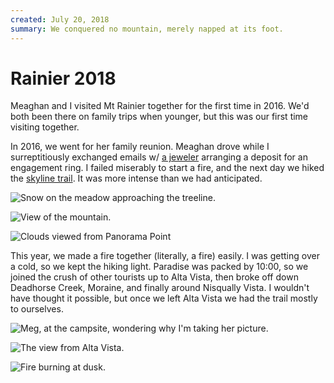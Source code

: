 ```yaml
---
created: July 20, 2018
summary: We conquered no mountain, merely napped at its foot.
---
```


# Rainier 2018

Meaghan and I visited Mt Rainier together for the first time in 2016. We'd both been there on family trips when younger, but this was our first time visiting together.

In 2016, we went for her family reunion. Meaghan drove while I surreptitiously exchanged emails w/ [a jeweler](https://aidememoirejewelry.com/) arranging a deposit for an engagement ring. I failed miserably to start a fire, and the next day we hiked the [skyline trail](https://www.wta.org/go-hiking/hikes/skyline). It was more intense than we had anticipated.

![Snow on the meadow approaching the treeline.](/blog/2018/07/20/rainier-2016-1.jpg)

![View of the mountain.](/blog/2018/07/20/rainier-2016-2.jpg)

![Clouds viewed from Panorama Point](/blog/2018/07/20/rainier-2016-3.jpg)

This year, we made a fire together (literally, a fire) easily. I was getting over a cold, so we kept the hiking light. Paradise was packed by 10:00, so we joined the crush of other tourists up to Alta Vista, then broke off down Deadhorse Creek, Moraine, and finally around Nisqually Vista. I wouldn't have thought it possible, but once we left Alta Vista we had the trail mostly to ourselves. 

![Meg, at the campsite, wondering why I'm taking her picture.](/blog/2018/07/20/campsite-meg.jpg)

![The view from Alta Vista.](/blog/2018/07/20/mountain-meg.jpg)

![Fire burning at dusk.](/blog/2018/07/20/campsite.jpg)
